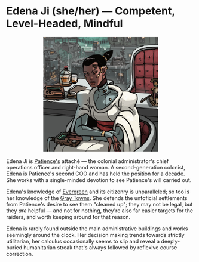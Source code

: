 # Edena Ji (she/her) — Competent, Level-Headed, Mindful

<p align="center">
    <img style="max-height: 500px;" src="../../img/edena-ji.png"/>
</p>

Edena Ji is [Patience's](patience.md) attaché — the colonial administrator's chief operations officer and right-hand woman. A second-generation colonist, Edena is Patience's second COO and has held the position for a decade. She works with a single-minded devotion to see Patience's will carried out.

Edena's knowledge of [Evergreen](../places/evergreen.md) and its citizenry is unparalleled; so too is her knowledge of the [Gray Towns](../places/gray-towns.md). She defends the unfoficial settlements from Patience's desire to see them "cleaned up"; they may not be legal, but they *are* helpful — and not for nothing, they're also far easier targets for the raiders, and worth keeping around for that reason.

Edena is rarely found outside the main administrative buildings and works seemingly around the clock. Her decision making trends towards strictly utilitarian, her calculus occasionally seems to slip and reveal a deeply-buried humanitarian streak that's always followed by reflexive course correction.
